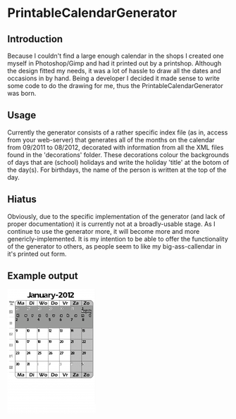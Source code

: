 # PrintableCalendarGenerator

## Introduction

Because I couldn't find a large enough calendar in the shops I created one 
myself in Photoshop/Gimp and had it printed out by a printshop. Although the 
design fitted my needs, it was a lot of hassle to draw all the dates and 
occasions in by hand. Being a developer I decided it made sense to write some 
code to do the drawing for me, thus the PrintableCalendarGenerator was born.

## Usage

Currently the generator consists of a rather specific index file (as in, access 
from your web-server) that generates all of the months on the calendar from
09/2011 to 08/2012, decorated with information from all the XML files found in 
the 'decorations' folder. These decorations colour the backgrounds of days that 
are (school) holidays and write the holiday 'title' at the botom of the day(s). 
For birthdays, the name of the person is written at the top of the day.

## Hiatus

Obviously, due to the specific implementation of the generator (and lack of 
proper documentation) it is currently not at a broadly-usable stage. As I 
continue to use the generator more, it will become more and more 
genericly-implemented. It is my intention to be able to offer the functionality 
of the generator to others, as people seem to like my big-ass-callendar in it's 
printed out form.

## Example output
![calendar][calendar_img]

[calendar_img]: https://github.com/potherca/PrintableCalendarGenerator/raw/master/calendar-2012-01.png  "Example output for the month January 2012"


